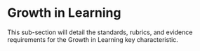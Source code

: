 # Growth in Learning

This sub-section will detail the standards, rubrics, and evidence requirements for the Growth in Learning key characteristic. 
